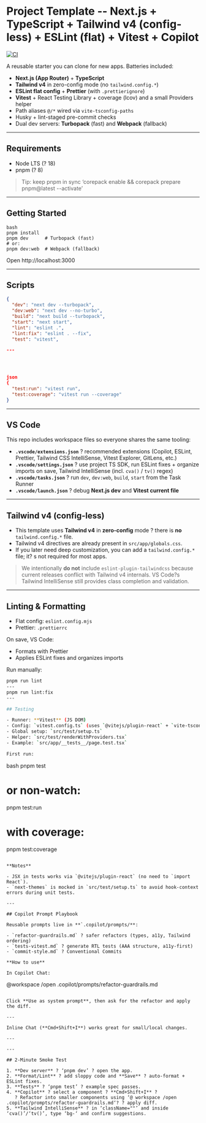 # Project Template -- Next.js + TypeScript + Tailwind v4 (config-less) + ESLint (flat) + Vitest + Copilot

[![CI](https://github.com/andrewteece/project-template/actions/workflows/ci.yml/badge.svg)](https://github.com/andrewteece/project-template/actions/workflows/ci.yml)

A reusable starter you can clone for new apps. Batteries included:

- **Next.js (App Router)** + **TypeScript**
- **Tailwind v4** in zero-config mode (no `tailwind.config.*`)
- **ESLint flat config** + **Prettier** (with `.prettierignore`)
- **Vitest** + React Testing Library + coverage (lcov) and a small Providers helper
- Path aliases `@/*` wired via `vite-tsconfig-paths`
- Husky + lint-staged pre-commit checks
- Dual dev servers: **Turbopack** (fast) and **Webpack** (fallback)

---

## Requirements

- Node LTS (? 18)
- pnpm (? 8)

> Tip: keep pnpm in sync
> ‘corepack enable && corepack prepare pnpm@latest --activate’

---

## Getting Started

```
bash
pnpm install
pnpm dev      # Turbopack (fast)
# or:
pnpm dev:web  # Webpack (fallback)
```

Open http://localhost:3000

---

## Scripts

```json
{
  "dev": "next dev --turbopack",
  "dev:web": "next dev --no-turbo",
  "build": "next build --turbopack",
  "start": "next start",
  "lint": "eslint .",
  "lint:fix": "eslint . --fix",
  "test": "vitest",

---




json
{
  "test:run": "vitest run",
  "test:coverage": "vitest run --coverage"
}
```

---

## VS Code

This repo includes workspace files so everyone shares the same tooling:

- **`.vscode/extensions.json`** ? recommended extensions (Copilot, ESLint, Prettier, Tailwind CSS IntelliSense, Vitest Explorer, GitLens, etc.)
- **`.vscode/settings.json`** ? use project TS SDK, run ESLint fixes + organize imports on save, Tailwind IntelliSense (incl. `cva()` / `tv()` regex)
- **`.vscode/tasks.json`** ? run `dev`, `dev:web`, `build`, `start` from the Task Runner
- **`.vscode/launch.json`** ? debug **Next.js dev** and **Vitest current file**

---

## Tailwind v4 (config-less)

- This template uses **Tailwind v4** in **zero-config** mode ? there is **no** `tailwind.config.*` file.
- Tailwind v4 directives are already present in `src/app/globals.css`.
- If you later need deep customization, you can add a `tailwind.config.*` file; it? s not required for most apps.

> We intentionally **do not** include `eslint-plugin-tailwindcss` because current releases conflict with Tailwind v4 internals. VS Code?s Tailwind IntelliSense still provides class completion and validation.

---

## Linting & Formatting

- Flat config: `eslint.config.mjs`
- Prettier: `.prettierrc`

On save, VS Code:

- Formats with Prettier
- Applies ESLint fixes and organizes imports

Run manually:

```bash
pnpm run lint
---
pnpm run lint:fix
---

## Testing

- Runner: **Vitest** (JS DOM)
- Config: `vitest.config.ts` (uses `@vitejs/plugin-react` + `vite-tsconfig-paths`)
- Global setup: `src/test/setup.ts`
- Helper: `src/test/renderWithProviders.tsx`
- Example: `src/app/__tests__/page.test.tsx`

First run:

```

bash
pnpm test

# or non-watch:

pnpm test:run

# with coverage:

pnpm test:coverage

```

**Notes**

- JSX in tests works via `@vitejs/plugin-react` (no need to `import React`).
- `next-themes` is mocked in `src/test/setup.ts` to avoid hook-context errors during unit tests.

---

## Copilot Prompt Playbook

Reusable prompts live in **`.copilot/prompts/**:

- `refactor-guardrails.md` ? safer refactors (types, a11y, Tailwind ordering)
- `tests-vitest.md` ? generate RTL tests (AAA structure, a11y-first)
- `commit-style.md` ? Conventional Commits

**How to use**

In Copilot Chat:

```

@workspace /open .copilot/prompts/refactor-guardrails.md

```

Click **Use as system prompt**, then ask for the refactor and apply the diff.

---

Inline Chat (**Cmd+Shift+I**) works great for small/local changes.

---

---

## 2-Minute Smoke Test

1. **Dev server** ? ‘pnpm dev’ ? open the app.
2. **Format/Lint** ? add sloppy code and **Save** ? auto-format + ESLint fixes.
3. **Tests** ? ‘pnpm test’ ? example spec passes.
4. **Copilot** ? select a component ? **Cmd+Shift+I** ?
   ? Refactor into smaller components using ‘@ workspace /open .copilot/prompts/refactor-guardrails.md‘? ? apply diff.
5. **Tailwind IntelliSense** ? in ‘className=""’ and inside ‘cva()’/‘tv()’, type ‘bg-‘ and confirm suggestions.

```
